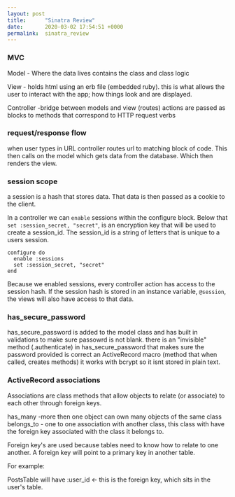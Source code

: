 ```yaml
---
layout: post
title:      "Sinatra Review"
date:       2020-03-02 17:54:51 +0000
permalink:  sinatra_review
---
```



###  MVC
Model - Where the data lives
contains the class and class logic

View - holds html using an erb file (embedded ruby). 
this is what allows the user to interact with the app; how things look and are displayed. 

Controller -bridge between models and view (routes)
actions are passed as blocks to methods that correspond to HTTP request verbs 

###  request/response flow
when user types in URL controller routes url to matching block of code. This then calls on the model which gets data from the database. Which then renders the view. 


###  session scope
a session is a hash that stores data. That data is then passed as a cookie to the client. 

In a controller we can `enable` sessions within the configure block. Below that `set :session_secret, "secret"`, is an encryption key that will be used to create a session_id. The session_id is a string of letters that is unique to a users session.
```
configure do
  enable :sessions
  set :session_secret, "secret"
end
```

Because we enabled sessions, every controller action has access to the session hash.
If the session hash is stored in an instance variable, `@session`, the views will also have access to that data.

###  has_secure_password
has_secure_password is added to the model class and has built in validations to make sure passowrd is not blank.
there is an "invisible" method (.authenticate) in has_secure_password that makes sure the password provided is correct
an ActiveRecord macro (method that when called, creates methods)
it works with bcrypt so it isnt stored in plain text. 

###  ActiveRecord associations
Associations are class methods that allow objects to relate (or associate) to each other through foreign keys. 

has_many -more then one object can own many objects of the same class 
belongs_to - one to one association with another class, this class with have the foreign key associated with the class it belongs to. 

Foreign key's are used because tables need to know how to relate to one another. A foreign key will point to a primary key in another table.  

For example:

PostsTable will have :user_id <- this is the foreign key, which sits in the user's table. 


